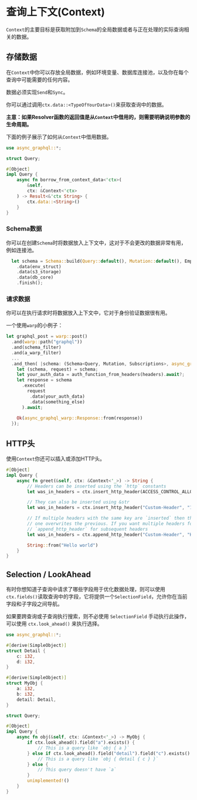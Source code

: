 # 查询上下文(Context)

`Context`的主要目标是获取附加到`Schema`的全局数据或者与正在处理的实际查询相关的数据。

## 存储数据

在`Context`中你可以存放全局数据，例如环境变量、数据库连接池，以及你在每个查询中可能需要的任何内容。

数据必须实现`Send`和`Sync`。

你可以通过调用`ctx.data::<TypeOfYourData>()`来获取查询中的数据。

**主意：如果Resolver函数的返回值是从`Context`中借用的，则需要明确说明参数的生命周期。**

下面的例子展示了如何从`Context`中借用数据。

```rust
use async_graphql::*;

struct Query;

#[Object]
impl Query {
    async fn borrow_from_context_data<'ctx>(
        &self,
        ctx: &Context<'ctx>
    ) -> Result<&'ctx String> {
        ctx.data::<String>()
    }
}
```

### Schema数据

你可以在创建`Schema`时将数据放入上下文中，这对于不会更改的数据非常有用，例如连接池。

```rust
  let schema = Schema::build(Query::default(), Mutation::default(), EmptySubscription)
    .data(env_struct)
    .data(s3_storage)
    .data(db_core)
    .finish();
```

### 请求数据

你可以在执行请求时将数据放入上下文中，它对于身份验证数据很有用。

一个使用`warp`的小例子：

```rust
let graphql_post = warp::post()
  .and(warp::path("graphql"))
  .and(schema_filter)
  .and(a_warp_filter)
  ...
  .and_then( |schema: (Schema<Query, Mutation, Subscriptions>, async_graphql::Request), arg2: ArgType2 ...| async move {
    let (schema, request) = schema;
    let your_auth_data = auth_function_from_headers(headers).await?;
    let response = schema
      .execute(
        request
         .data(your_auth_data)
         .data(something_else)
      ).await;
      
    Ok(async_graphql_warp::Response::from(response))
  });
```

## HTTP头

使用`Context`你还可以插入或添加HTTP头。

```rust
#[Object]
impl Query {
    async fn greet(&self, ctx: &Context<'_>) -> String {
        // Headers can be inserted using the `http` constants
        let was_in_headers = ctx.insert_http_header(ACCESS_CONTROL_ALLOW_ORIGIN, "*");

        // They can also be inserted using &str
        let was_in_headers = ctx.insert_http_header("Custom-Header", "1234");

        // If multiple headers with the same key are `inserted` then the most recent
        // one overwrites the previous. If you want multiple headers for the same key, use
        // `append_http_header` for subsequent headers
        let was_in_headers = ctx.append_http_header("Custom-Header", "Hello World");

        String::from("Hello world")
    }
}
```

## Selection / LookAhead

有时你想知道子查询中请求了哪些字段用于优化数据处理，则可以使用`ctx.fields()`读取查询中的字段，它将提供一个`SelectionField`，允许你在当前字段和子字段之间导航。

如果要跨查询或子查询执行搜索，则不必使用 `SelectionField` 手动执行此操作，可以使用 `ctx.look_ahead()` 来执行选择。

```rust
use async_graphql::*;

#[derive(SimpleObject)]
struct Detail {
    c: i32,
    d: i32,
}

#[derive(SimpleObject)]
struct MyObj {
    a: i32,
    b: i32,
    detail: Detail,
}

struct Query;

#[Object]
impl Query {
    async fn obj(&self, ctx: &Context<'_>) -> MyObj {
        if ctx.look_ahead().field("a").exists() {
            // This is a query like `obj { a }`
        } else if ctx.look_ahead().field("detail").field("c").exists() {
            // This is a query like `obj { detail { c } }`
        } else {
            // This query doesn't have `a`
        }
        unimplemented!()
    }
}
```
